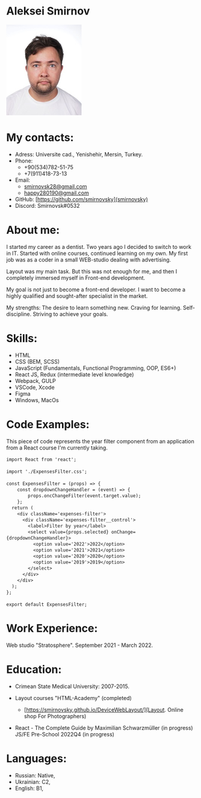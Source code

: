 # Aleksei Smirnov 

![AlekseiPhoto](./img/AlekseiPhoto.jpg)
    
# My contacts:
* Adress: Universite cad., Yenishehir, Mersin, Turkey.
* Phone: 
    + +90(534)782-51-75
    + +7(911)418-73-13
* Email:
    + smirnovsk28@gmail.com
    + happy280190@gmail.com
* GitHub: [https://github.com/smirnovsky](smirnovsky)
* Discord: Smirnovsk#0532


# About me:
I started my career as a dentist.
Two years ago I decided to switch to work in IT. Started with online courses, continued learning on my own. My first job was as a coder in a small WEB-studio dealing with advertising.

Layout was my main task. But this was not enough for me, and then I completely immersed myself in Front-end development.

My goal is not just to become a front-end developer. I want to become a highly qualified and sought-after specialist in the market.

My strengths:
The desire to learn something new.
Craving for learning.
Self-discipline.
Striving to achieve your goals.


# Skills: 
* HTML
* CSS (BEM, SCSS)
* JavaScript (Fundamentals, Functional Programming, OOP, ES6+)
* React JS, Redux (intermediate level knowledge)
* Webpack, GULP
* VSCode, Xcode
* Figma
* Windows, MacOs


# Code Examples:

This piece of code represents the year filter component from an application from a React course I'm currently taking.

```
import React from 'react';

import './ExpensesFilter.css';

const ExpensesFilter = (props) => {
    const dropdownChangeHandler = (event) => {
        props.oncChangeFilter(event.target.value);
    };
  return (
    <div className='expenses-filter'>
      <div className='expenses-filter__control'>
        <label>Filter by year</label>
        <select value={props.selected} onChange={dropdownChangeHandler}>
          <option value='2022'>2022</option>
          <option value='2021'>2021</option>
          <option value='2020'>2020</option>
          <option value='2019'>2019</option>
        </select>
      </div>
    </div>
  );
};

export default ExpensesFilter;
```


# Work Experience: 

Web studio "Stratosphere". September 2021 - March 2022.

# Education:

* Crimean State Medical University: 2007-2015.

* Layout courses "HTML-Academy" (completed)
  + [https://smirnovsky.github.io/DeviceWebLayout/](Layout. Online shop For Photographers)

* React - The Complete Guide by Maximilian Schwarzmüller (in progress)
JS/FE Pre-School 2022Q4 (in progress)

# Languages: 

* Russian: Native,
* Ukrainian: C2,
* English: B1,